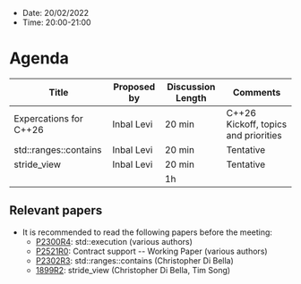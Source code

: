 * Date: 20/02/2022
* Time: 20:00-21:00

# Agenda

| Title           | Proposed by | Discussion Length | Comments  |
|-----------------|-----------------|-------------|-------------|
| Expercations for C++26 | Inbal Levi  | 20 min     | C++26 Kickoff, topics and priorities |
| std::ranges::contains | Inbal Levi | 20 min | Tentative | 
| stride_view | Inbal Levi | 20 min | Tentative | 
|                      |             | 1h         |             |

## Relevant papers

* It is recommended to read the following papers before the meeting:
  * [P2300R4](http://www.open-std.org/jtc1/sc22/wg21/docs/papers/2022/p2300r4.html):	std::execution (various authors)
  * [P2521R0](https://wg21.link/p2521): Contract support -- Working Paper (various authors)
  * [P2302R3](http://www.open-std.org/jtc1/sc22/wg21/docs/papers/2022/p2302r3.html): std::ranges::contains (Christopher Di Bella)
  * [1899R2](stride_view): stride_view (Christopher Di Bella, Tim Song)
